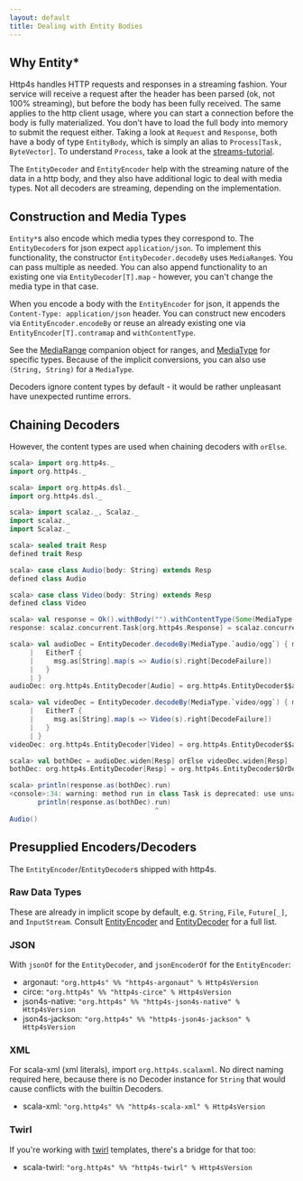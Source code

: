 ```yaml
---
layout: default
title: Dealing with Entity Bodies
---
```


## Why Entity*

Http4s handles HTTP requests and responses in a streaming fashion. Your service
will receive a request after the header has been parsed (ok, not 100%
streaming), but before the body has been fully received. The same applies to the
http client usage, where you can start a connection before the body is fully
materialized. You don't have to load the full body into memory to submit the
request either. Taking a look at `Request` and `Response`, both have a body of
type `EntityBody`, which is simply an alias to `Process[Task, ByteVector]`. To
understand `Process`, take a look at the [streams-tutorial].

The `EntityDecoder` and `EntityEncoder` help with the streaming nature of the
data in a http body, and they also have additional logic to deal with media
types. Not all decoders are streaming, depending on the implementation.

## Construction and Media Types
`Entity*`s also encode which media types they correspond to. The
`EntityDecoder`s for json expect `application/json`. To implement this
functionality, the constructor `EntityDecoder.decodeBy` uses `MediaRange`s. You
can pass multiple as needed. You can also append functionality to an existing
one via `EntityDecoder[T].map` - however, you can't change the media
type in that case.

 When you encode a body with the `EntityEncoder` for json, it appends the
`Content-Type: application/json` header. You can construct new encoders via
`EntityEncoder.encodeBy` or reuse an already existing one via
`EntityEncoder[T].contramap` and `withContentType`.

See the [MediaRange] companion object for ranges, and [MediaType] for specific
types. Because of the implicit conversions, you can also use `(String, String)`
for a `MediaType`.

Decoders ignore content types by default - it would be rather unpleasant have
unexpected runtime errors.

## Chaining Decoders

However, the content types are used when chaining decoders with `orElse`.

```scala
scala> import org.http4s._
import org.http4s._

scala> import org.http4s.dsl._
import org.http4s.dsl._

scala> import scalaz._, Scalaz._
import scalaz._
import Scalaz._

scala> sealed trait Resp
defined trait Resp

scala> case class Audio(body: String) extends Resp
defined class Audio

scala> case class Video(body: String) extends Resp
defined class Video

scala> val response = Ok().withBody("").withContentType(Some(MediaType.`audio/ogg`))
response: scalaz.concurrent.Task[org.http4s.Response] = scalaz.concurrent.Task@25d4d30d

scala> val audioDec = EntityDecoder.decodeBy(MediaType.`audio/ogg`) { msg =>
     |   EitherT {
     |     msg.as[String].map(s => Audio(s).right[DecodeFailure])
     |   }
     | }
audioDec: org.http4s.EntityDecoder[Audio] = org.http4s.EntityDecoder$$anon$3@21e5afa3

scala> val videoDec = EntityDecoder.decodeBy(MediaType.`video/ogg`) { msg =>
     |   EitherT {
     |     msg.as[String].map(s => Video(s).right[DecodeFailure])
     |   }
     | }
videoDec: org.http4s.EntityDecoder[Video] = org.http4s.EntityDecoder$$anon$3@88bffb2

scala> val bothDec = audioDec.widen[Resp] orElse videoDec.widen[Resp]
bothDec: org.http4s.EntityDecoder[Resp] = org.http4s.EntityDecoder$OrDec@5020f707

scala> println(response.as(bothDec).run)
<console>:34: warning: method run in class Task is deprecated: use unsafePerformSync
       println(response.as(bothDec).run)
                                    ^
Audio()
```

## Presupplied Encoders/Decoders
The `EntityEncoder`/`EntityDecoder`s shipped with http4s.

### Raw Data Types
These are already in implicit scope by default, e.g. `String`, `File`,
`Future[_]`, and `InputStream`. Consult [EntityEncoder] and [EntityDecoder] for
a full list.

### JSON
With `jsonOf` for the `EntityDecoder`, and `jsonEncoderOf` for the `EntityEncoder`:
- argonaut: `"org.http4s" %% "http4s-argonaut" % Http4sVersion`
- circe: `"org.http4s" %% "http4s-circe" % Http4sVersion`
- json4s-native: `"org.http4s" %% "http4s-json4s-native" % Http4sVersion`
- json4s-jackson: `"org.http4s" %% "http4s-json4s-jackson" % Http4sVersion`

### XML
For scala-xml (xml literals), import `org.http4s.scalaxml`. No direct naming
required here, because there is no Decoder instance for `String` that would
cause conflicts with the builtin Decoders.

- scala-xml: `"org.http4s" %% "http4s-scala-xml" % Http4sVersion`

### Twirl
If you're working with [twirl] templates, there's a bridge for that too:

- scala-twirl: `"org.http4s" %% "http4s-twirl" % Http4sVersion`

[streams-tutorial]: https://gist.github.com/djspiewak/d93a9c4983f63721c41c
[EntityEncoder]: http://http4s.org/api/0.15/#org.http4s.EntityEncoder$
[EntityDecoder]: http://http4s.org/api/0.15/#org.http4s.EntityDecoder$
[MediaType]: http://http4s.org/api/0.15/#org.http4s.MediaType$
[MediaRange]: http://http4s.org/api/0.15/#org.http4s.MediaRange$
[twirl]: https://github.com/playframework/twirl
